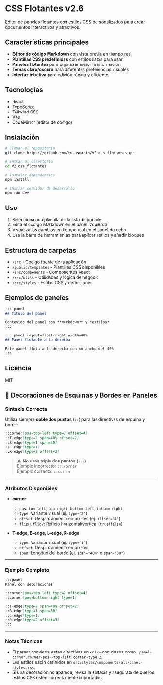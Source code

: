 # CSS Flotantes v2.6

Editor de paneles flotantes con estilos CSS personalizados para crear documentos interactivos y atractivos.

## Características principales

- **Editor de código Markdown** con vista previa en tiempo real
- **Plantillas CSS predefinidas** con estilos listos para usar
- **Paneles flotantes** para organizar mejor la información
- **Temas claro/oscuro** para diferentes preferencias visuales
- **Interfaz intuitiva** para edición rápida y eficiente

## Tecnologías

- React
- TypeScript
- Tailwind CSS
- Vite
- CodeMirror (editor de código)

## Instalación

```bash
# Clonar el repositorio
git clone https://github.com/tu-usuario/V2_css_flotantes.git

# Entrar al directorio
cd V2_css_flotantes

# Instalar dependencias
npm install

# Iniciar servidor de desarrollo
npm run dev
```

## Uso

1. Selecciona una plantilla de la lista disponible
2. Edita el código Markdown en el panel izquierdo
3. Visualiza los cambios en tiempo real en el panel derecho
4. Usa la barra de herramientas para aplicar estilos y añadir bloques

## Estructura de carpetas

- `/src` - Código fuente de la aplicación
- `/public/templates` - Plantillas CSS disponibles
- `/src/components` - Componentes React
- `/src/utils` - Utilidades y lógica de negocio
- `/src/styles` - Estilos CSS y definiciones

## Ejemplos de paneles

```markdown
::: panel
## Título del panel

Contenido del panel con **markdown** y *estilos*
:::

::: panel layout=float-right width=40%
## Panel flotante a la derecha

Este panel flota a la derecha con un ancho del 40%
:::
```

## Licencia

MIT 

## 🎨 Decoraciones de Esquinas y Bordes en Paneles

### Sintaxis Correcta

Utiliza siempre **doble dos puntos** (`::`) para las directivas de esquina y borde:

```markdown
::corner[pos=top-left type=2 offset=4]
::T-edge[type=2 span=40% offset=2]
::B-edge[type=1 span=30]
::L-edge[type=1]
::R-edge[type=2 offset=3]
```

> ⚠️ **No uses triple dos puntos (`:::`)**  
> Ejemplo incorrecto: `:::corner`  
> Ejemplo correcto: `::corner`

---

### Atributos Disponibles

- **corner**
  - `pos`: `top-left`, `top-right`, `bottom-left`, `bottom-right`
  - `type`: Variante visual (ej. `type="2"`)
  - `offset`: Desplazamiento en píxeles (ej. `offset="4"`)
  - `flipH`, `flipV`: Reflejo horizontal/vertical (`true`/`false`)

- **T-edge, B-edge, L-edge, R-edge**
  - `type`: Variante visual (ej. `type="1"`)
  - `offset`: Desplazamiento en píxeles
  - `span`: Longitud del borde (ej. `span="40%"` o `span="30"`)

---

### Ejemplo Completo

```markdown
:::panel
Panel con decoraciones

::corner[pos=top-left type=2 offset=4]
::corner[pos=bottom-right type=1]

::T-edge[type=2 span=40% offset=2]
::B-edge[type=1 span=30]
::L-edge[type=1]
::R-edge[type=2 offset=3]
:::
```

---

### Notas Técnicas

- El parser convierte estas directivas en `<div>` con clases como `.panel-corner.corner-pos--top-left.corner-type-2`.
- Los estilos están definidos en `src/styles/components/all-panel-styles.css`.
- Si una decoración no aparece, revisa la sintaxis y asegúrate de que los estilos CSS estén correctamente importados. 
